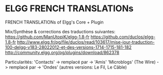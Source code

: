 ELGG FRENCH TRANSLATIONs
========================
FRENCH TRANSLATIONs of Elgg's Core + Plugin

Mix/Synthèse & corrections des traductions suivantes:
https://github.com/ManUtopiK/elgg-1.8-fr
https://github.com/duclos/elgg-1.8-fr
http://www.elgg.fr/pg/file/duclos/read/103617/mise-jour-traduction-100-delgg-v183-28022012-et-des-versions-1714-1715-181-182
http://community.elgg.org/pg/plugins/download/862378

Particularités:
'Contacts' -> remplacé par -> 'Amis'
'Microblogs' (The Wire) -> remplacé par -> 'Ondes' (autres versions: Le Fil, Le Câble)
